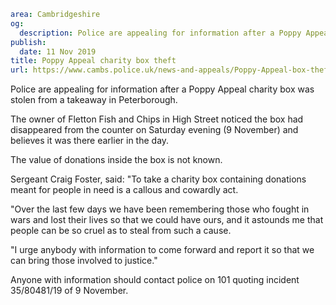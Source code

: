 ```yaml
area: Cambridgeshire
og:
  description: Police are appealing for information after a Poppy Appeal charity box was stolen from a takeaway in Peterborough.
publish:
  date: 11 Nov 2019
title: Poppy Appeal charity box theft
url: https://www.cambs.police.uk/news-and-appeals/Poppy-Appeal-box-theft
```

Police are appealing for information after a Poppy Appeal charity box was stolen from a takeaway in Peterborough.

The owner of Fletton Fish and Chips in High Street noticed the box had disappeared from the counter on Saturday evening (9 November) and believes it was there earlier in the day.

The value of donations inside the box is not known.

Sergeant Craig Foster, said: "To take a charity box containing donations meant for people in need is a callous and cowardly act.

"Over the last few days we have been remembering those who fought in wars and lost their lives so that we could have ours, and it astounds me that people can be so cruel as to steal from such a cause.

"I urge anybody with information to come forward and report it so that we can bring those involved to justice."

Anyone with information should contact police on 101 quoting incident 35/80481/19 of 9 November.
